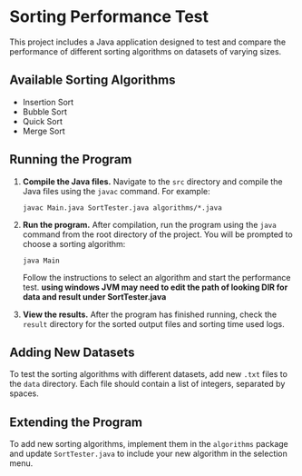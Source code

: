 
# Sorting Performance Test

This project includes a Java application designed to test and compare the performance of different sorting algorithms on datasets of varying sizes.

## Available Sorting Algorithms
- Insertion Sort
- Bubble Sort
- Quick Sort
- Merge Sort


## Running the Program
1. **Compile the Java files.** Navigate to the `src` directory and compile the Java files using the `javac` command. For example:
   ```shell
   javac Main.java SortTester.java algorithms/*.java
   ```

2. **Run the program.** After compilation, run the program using the `java` command from the root directory of the project. You will be prompted to choose a sorting algorithm:
   ```shell
   java Main
   ```
   Follow the instructions to select an algorithm and start the performance test.
   **using windows JVM may need to edit the path of looking DIR for data and result under SortTester.java**
3. **View the results.** After the program has finished running, check the `result` directory for the sorted output files and sorting time used logs.

## Adding New Datasets
To test the sorting algorithms with different datasets, add new `.txt` files to the `data` directory. Each file should contain a list of integers, separated by spaces.

## Extending the Program
To add new sorting algorithms, implement them in the `algorithms` package and update `SortTester.java` to include your new algorithm in the selection menu.
